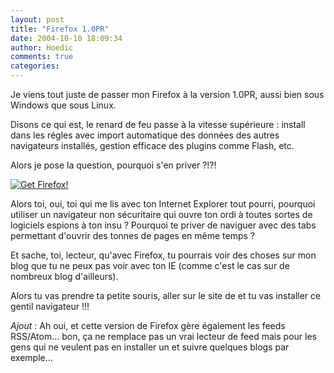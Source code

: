 ```yaml
---
layout: post
title: "Firefox 1.0PR"
date: 2004-10-10 18:09:34
author: Hoedic
comments: true
categories: 
---
```



Je viens tout juste de passer mon Firefox à la version 1.0PR, aussi bien sous Windows que sous Linux.

Disons ce qui est, le renard de feu passe à la vitesse supérieure : install dans les régles avec import automatique des données des autres navigateurs installés, gestion efficace des plugins comme Flash, etc.

Alors je pose la question, pourquoi s'en priver ?!?!

<div class='spip_documents'>
<a href="http://www.spreadfirefox.com/?q=affiliates&amp;id=0&amp;t=45"><img border="0" alt="Get Firefox!" title="Get Firefox!" src="http://www.spreadfirefox.com/community/images/affiliates/Banners/300x250/rediscover_white.png"/></a>
</div>

Alors toi, oui, toi qui me lis avec ton Internet Explorer tout pourri, pourquoi utiliser un navigateur non sécuritaire qui ouvre ton ordi à toutes sortes de logiciels espions à ton insu ? Pourquoi te priver de naviguer avec des tabs permettant d'ouvrir des tonnes de pages en même temps ?

Et sache, toi, lecteur, qu'avec Firefox, tu pourrais voir des choses sur mon blog que tu ne peux pas voir avec ton IE (comme c'est le cas sur de nombreux blog d'ailleurs).

Alors tu vas prendre ta petite souris, aller sur le site de  et tu vas installer ce gentil navigateur !!!

*Ajout* : Ah oui, et cette version de Firefox gère également les feeds RSS/Atom... bon, ça ne remplace pas un vrai lecteur de feed mais pour les gens qui ne veulent pas en installer un et suivre quelques blogs par exemple...